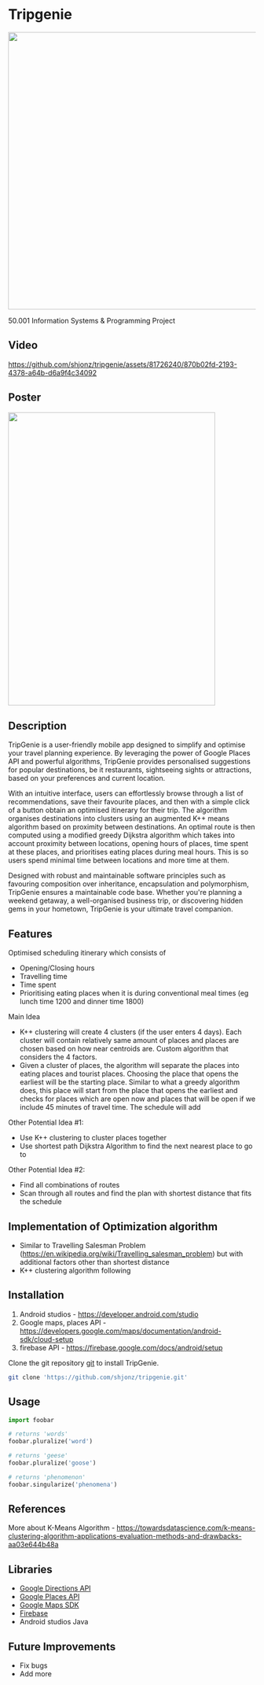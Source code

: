 # Tripgenie
<img src="https://github.com/shjonz/tripgenie/assets/81726240/8f061139-c949-4392-a7ff-eb0873cc6117" width="1944" height="564">

50.001 Information Systems & Programming Project

## Video

https://github.com/shjonz/tripgenie/assets/81726240/870b02fd-2193-4378-a64b-d6a9f4c34092

## Poster
<img src="https://github.com/shjonz/tripgenie/assets/81726240/ad176ce5-428e-4510-bd7a-4d5f4306c8f3" width="421" height="596">

## Description
TripGenie is a user-friendly mobile app designed to simplify and optimise your travel planning experience. By leveraging the power of Google Places API and powerful algorithms, TripGenie provides personalised suggestions for popular destinations, be it restaurants, sightseeing sights or attractions, based on your preferences and current location.
 
With an intuitive interface, users can effortlessly browse through a list of recommendations, save their favourite places, and then with a simple click of a button obtain an optimised itinerary for their trip. The algorithm organises destinations into clusters using an augmented K++ means algorithm based on proximity between destinations. An optimal route is then computed using a modified greedy Dijkstra algorithm which takes into account proximity between locations, opening hours of places, time spent at these places, and prioritises eating places during meal hours. This is so users spend minimal time between locations and more time at them.

Designed with robust and maintainable software principles such as favouring composition over inheritance, encapsulation and polymorphism, TripGenie ensures a maintainable code base. Whether you're planning a weekend getaway, a well-organised business trip, or discovering hidden gems in your hometown, TripGenie is your ultimate travel companion.


## Features 

Optimised scheduling itinerary which consists of
- Opening/Closing hours
- Travelling time
- Time spent
- Prioritising eating places when it is during conventional meal times (eg lunch time 1200 and dinner time 1800)

Main Idea
- K++ clustering will create 4 clusters (if the user enters 4 days). Each cluster will contain relatively same amount of places and places are chosen based on how near centroids are. 
Custom algorithm that considers the 4 factors. 
- Given a cluster of places, the algorithm will separate the places into eating places and tourist places. Choosing the place that opens the earliest will be the starting place. Similar to what a greedy algorithm does, this place will start from the place that opens the earliest and checks for places which are open now and places that will be open if we include 45 minutes of travel time. The schedule will add 

Other Potential Idea #1:
- Use K++ clustering to cluster places together
- Use shortest path Dijkstra Algorithm to find the next nearest place to go to

Other Potential Idea #2:
- Find all combinations of routes 
- Scan through all routes and find the plan with shortest distance that fits the schedule


## Implementation of Optimization algorithm
- Similar to Travelling Salesman Problem (https://en.wikipedia.org/wiki/Travelling_salesman_problem) but with additional factors other than shortest distance
- K++ clustering algorithm following 


## Installation

1. Android studios - https://developer.android.com/studio
2. Google maps, places API - https://developers.google.com/maps/documentation/android-sdk/cloud-setup
3. firebase API - https://firebase.google.com/docs/android/setup

Clone the git repository [git](https://git-scm.com/book/en/v2/Git-Basics-Getting-a-Git-Repository) to install TripGenie.

```bash
git clone 'https://github.com/shjonz/tripgenie.git'
```

## Usage

```python
import foobar

# returns 'words'
foobar.pluralize('word')

# returns 'geese'
foobar.pluralize('goose')

# returns 'phenomenon'
foobar.singularize('phenomena')
```

## References

More about K-Means Algorithm - https://towardsdatascience.com/k-means-clustering-algorithm-applications-evaluation-methods-and-drawbacks-aa03e644b48a

## Libraries

- [Google Directions API](https://developers.google.com/maps/documentation/directions/overview)
- [Google Places API](https://developers.google.com/maps/documentation/places/web-service/overview)
- [Google Maps SDK](https://developers.google.com/maps/documentation/android-sdk/overview)
- [Firebase](https://firebase.google.com/)
- Android studios Java

## Future Improvements
- Fix bugs
- Add more 

